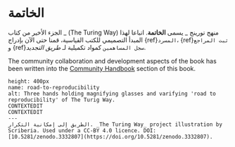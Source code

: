 # الخاتمة

الجزء الأخير من كتاب _ (The Turing Way) منهج تورينج _ يسمى **الخاتمة**. اتباعا لهذا المبدأ التصميمي للكتب القياسية، قمنا حتى الآن بإدراج {ref}`المسرد`، {ref}`ثبت المراجع` و {ref}`سجل المساهمين` كمواد تكميلية لـ _طريق التجديد_.

The community collaboration and development aspects of the book has been written into the [Community Handbook](../community-handbook/community-handbook) section of this book.

```{figure} ../figures/road-to-reproducibility.jpg
height: 400px
name: road-to-reproducibility
alt: Three hands holding magnifying glasses and varifying 'road to reproducibility' of The Turig Way.
CONTEXTEDIT
CONTEXTEDIT
---
الطريق إلى إمكانية التكرار. _The Turing Way_ project illustration by Scriberia. Used under a CC-BY 4.0 licence. DOI: [10.5281/zenodo.3332807](https://doi.org/10.5281/zenodo.3332807).
```
